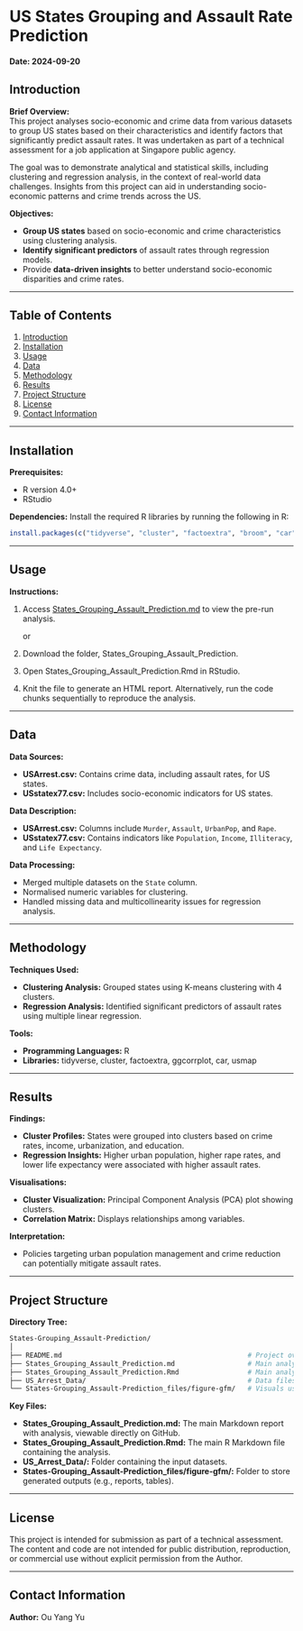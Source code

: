 # US States Grouping and Assault Rate Prediction

#### Date: 2024-09-20

## Introduction  
**Brief Overview:**  
This project analyses socio-economic and crime data from various datasets to group US states based on their characteristics and identify factors that significantly predict assault rates. It was undertaken as part of a technical assessment for a job application at Singapore public agency.  

The goal was to demonstrate analytical and statistical skills, including clustering and regression analysis, in the context of real-world data challenges. Insights from this project can aid in understanding socio-economic patterns and crime trends across the US.  

**Objectives:**  
- **Group US states** based on socio-economic and crime characteristics using clustering analysis.  
- **Identify significant predictors** of assault rates through regression models.  
- Provide **data-driven insights** to better understand socio-economic disparities and crime rates.

---

## Table of Contents  
1. [Introduction](#introduction)  
2. [Installation](#installation)  
3. [Usage](#usage)  
4. [Data](#data)  
5. [Methodology](#methodology)  
6. [Results](#results)  
7. [Project Structure](#project-structure)  
8. [License](#license)   
9. [Contact Information](#contact-information)  

---

## Installation  
**Prerequisites:**  
- R version 4.0+  
- RStudio 

<!--
**Environment Setup:**
1. Clone this repository:
    ```bash
    git clone https://github.com/Gyres/Job-Assessments.git
    cd Job-Assessments/States-Grouping_Assault-Prediction
    ```
2. Open the RStudio project or .Rmd file in the States-Grouping_Assault-Prediction folder.
-->

**Dependencies:**
Install the required R libraries by running the following in R:

```r
install.packages(c("tidyverse", "cluster", "factoextra", "broom", "car", "ggcorrplot", "usmap"))
```

---

## Usage
**Instructions:**
1. Access [States_Grouping_Assault_Prediction.md](States-Grouping_Assault-Prediction.md) to view the pre-run analysis.

    or

2. Download the folder, States_Grouping_Assault_Prediction.
3. Open States_Grouping_Assault_Prediction.Rmd in RStudio.
4. Knit the file to generate an HTML report. Alternatively, run the code chunks sequentially to reproduce the analysis.

---

## Data
**Data Sources:**
- **USArrest.csv:** Contains crime data, including assault rates, for US states.
- **USstatex77.csv:** Includes socio-economic indicators for US states.

**Data Description:**
- **USArrest.csv:** Columns include `Murder`, `Assault`, `UrbanPop`, and `Rape`.
- **USstatex77.csv:** Contains indicators like `Population`, `Income`, `Illiteracy`, and `Life Expectancy`.

**Data Processing:**
- Merged multiple datasets on the `State` column.
- Normalised numeric variables for clustering.
- Handled missing data and multicollinearity issues for regression analysis.

---

## Methodology
**Techniques Used:**
- **Clustering Analysis:** Grouped states using K-means clustering with 4 clusters.
- **Regression Analysis:** Identified significant predictors of assault rates using multiple linear regression.

**Tools:**
- **Programming Languages:** R
- **Libraries:** tidyverse, cluster, factoextra, ggcorrplot, car, usmap

---

## Results
**Findings:**
- **Cluster Profiles:** States were grouped into clusters based on crime rates, income, urbanization, and education.
- **Regression Insights:** Higher urban population, higher rape rates, and lower life expectancy were associated with higher assault rates.

**Visualisations:**
- **Cluster Visualization:** Principal Component Analysis (PCA) plot showing clusters.
- **Correlation Matrix:** Displays relationships among variables.

**Interpretation:**
- Policies targeting urban population management and crime reduction can potentially mitigate assault rates.

---

## Project Structure
**Directory Tree:**

```bash
States-Grouping_Assault-Prediction/
│
├── README.md                                              # Project overview and instructions
├── States_Grouping_Assault_Prediction.md                  # Main analysis report
├── States_Grouping_Assault_Prediction.Rmd                 # Main analysis script
├── US_Arrest_Data/                                        # Data files (e.g., USArrest.csv, USstatex77.csv)
└── States-Grouping_Assault-Prediction_files/figure-gfm/   # Visuals used in the report
```

**Key Files:**
- **States_Grouping_Assault_Prediction.md:** The main Markdown report with analysis, viewable directly on GitHub.
- **States_Grouping_Assault_Prediction.Rmd:** The main R Markdown file containing the analysis.
- **US_Arrest_Data/:** Folder containing the input datasets.
- **States-Grouping_Assault-Prediction_files/figure-gfm/:** Folder to store generated outputs (e.g., reports, tables).

---

## License

This project is intended for submission as part of a technical assessment. The content and code are not intended for public distribution, reproduction, or commercial use without explicit permission from the Author.

---

## Contact Information

**Author:** Ou Yang Yu
